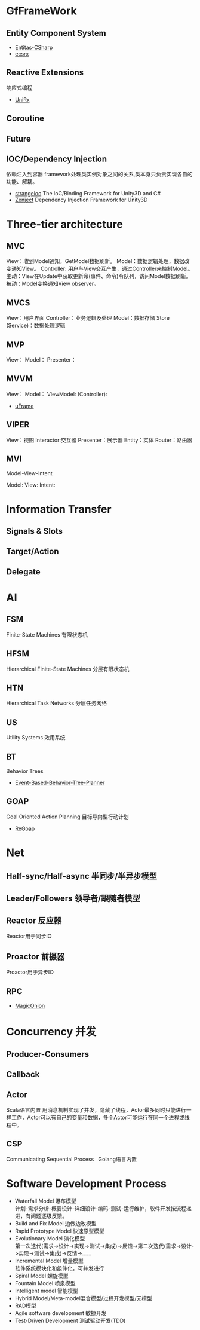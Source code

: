 # GfFrameWork

## Entity Component System

* [Entitas-CSharp](https://github.com/sschmid/Entitas-CSharp)
* [ecsrx](https://github.com/grofit/ecsrx)

## Reactive Extensions
响应式编程
* [UniRx](https://github.com/neuecc/UniRx)

## Coroutine

## Future

## IOC/Dependency Injection
依赖注入到容器
framework处理类实例对象之间的关系,类本身只负责实现各自的功能、解耦。

* [strangeioc](https://github.com/strangeioc/strangeioc) The IoC/Binding Framework for Unity3D and C#
* [Zenject](https://github.com/modesttree/Zenject) Dependency Injection Framework for Unity3D

# Three-tier architecture
## MVC
View：收到Model通知，GetModel数据刷新。
Model：数据逻辑处理，数据改变通知View。
Controller: 用户与View交互产生，通过Controller来控制Model。
主动：View在Update中获取更新命(事件、命令)令队列，访问Model数据刷新。
被动：Model变换通知View observer。

## MVCS 
View：用户界面 
Controller：业务逻辑及处理 
Model：数据存储
Store (Service)：数据处理逻辑

## MVP
View：
Model：
Presenter：

## MVVM
View：
Model：
ViewModel:
(Controller):

* [uFrame](https://github.com/uFrame/uFrame.Complete)

## VIPER
View：视图
Interactor:交互器
Presenter：展示器 
Entity：实体
Router：路由器

## MVI
Model-View-Intent

Model:
View:
Intent:

# Information Transfer
## Signals & Slots
## Target/Action
## Delegate

# AI
## FSM
Finite-State Machines
有限状态机

## HFSM
Hierarchical Finite-State Machines
分层有限状态机

## HTN
Hierarchical Task Networks
分层任务网络

## US
Utility Systems
效用系统

## BT
Behavior Trees
* [Event-Based-Behavior-Tree-Planner](https://github.com/Weilin1992/Event-Based-Behavior-Tree-Planner)

## GOAP
Goal Oriented Action Planning
目标导向型行动计划
* [ReGoap](https://github.com/luxkun/ReGoap)

# Net
## Half-sync/Half-async 半同步/半异步模型
## Leader/Followers 领导者/跟随者模型
## Reactor 反应器
  Reactor用于同步IO
## Proactor 前摄器
  Proactor用于异步IO
## RPC
* [MagicOnion](https://github.com/neuecc/MagicOnion)
 
# Concurrency 并发
## Producer-Consumers 
## Callback
## Actor
 Scala语言内置
 用消息机制实现了并发，隐藏了线程，Actor最多同时只能进行一样工作，Actor可以有自己的变量和数据，多个Actor可能运行在同一个进程或线程中。
## CSP 
   Communicating Sequential Process
   Golang语言内置

# Software Development Process
+ Waterfall Model 瀑布模型  
  计划-需求分析-概要设计-详细设计-编码-测试-运行维护，软件开发按流程递进，有问题逐级反馈。
+ Build and Fix Model 边做边改模型  
+ Rapid Prototype Model 快速原型模型
+ Evolutionary Model 演化模型  
  第一次迭代(需求->设计->实现->测试->集成)->反馈->第二次迭代(需求->设计->实现->测试->集成)->反馈->…… 
+ Incremental Model 增量模型  
  软件系统模块化和组件化，可并发进行  
+ Spiral Model 螺旋模型  
+ Fountain Model 喷泉模型  
+ Intelligent model 智能模型  
+ Hybrid Model/Meta-model混合模型/过程开发模型/元模型  
+ RAD模型  
+ Agile software development 敏捷开发  
+ Test-Driven Development 测试驱动开发(TDD) 
